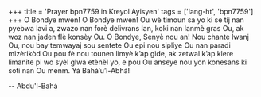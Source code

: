 +++
title = 'Prayer bpn7759 in Kreyol Ayisyen'
tags = ['lang-ht', 'bpn7759']
+++
O Bondye mwen! O Bondye mwen! Ou wè timoun sa yo ki se tij nan pyebwa lavi a, zwazo nan forè delivrans lan, koki nan lanmè gras Ou, ak woz nan jaden flè konsèy Ou.
O Bondye, Senyè nou an! Nou chante lwanj Ou, nou bay temwayaj sou sentete Ou epi nou sipliye Ou nan paradi mizèrikòd Ou pou fè nou tounen limyè k’ap gide, ak zetwal k’ap klere limanite pi wo syèl glwa etènèl yo, e pou Ou anseye nou yon konesans ki soti nan Ou menm. Yá Bahá’u’l-Abhá!

-- Abdu'l-Bahá
